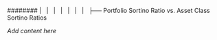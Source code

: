 ######## |   |   |   |   |   |   |   ├── Portfolio Sortino Ratio vs. Asset Class Sortino Ratios

*Add content here*